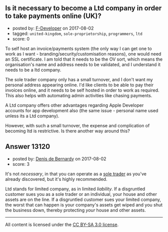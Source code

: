 ## Is it necessary to become a Ltd company in order to take payments online (UK)?

- posted by: [F-Developer](https://stackexchange.com/users/11466834/f-developer) on 2017-08-02
- tagged: `united-kingdom`, `sole-proprietorship`, `programmers`, `ltd`
- score: 0

To self host an invoice/payments system (the only way I can get one to work as I want - branding/security/customisation reasons), one would need an SSL certificate. I am told that it needs to be the OV sort, which means the organisation's name and address needs to be validated, and I understand it needs to be a ltd company.

The sole trader company only has a small turnover, and I don't want my personal address appearing online. I'd like clients to be able to pay their invoices online, and it needs to be self hosted in order to work as required. This also helps with automating admin activities like chasing payments.

A Ltd company offers other advantages regarding Apple Developer accounts for app development also (the same issue - personal name used unless its a Ltd company).

However, with such a small turnover, the expense and complication of becoming ltd is restrictive. Is there another way around this?




## Answer 13120

- posted by: [Denis de Bernardy](https://stackexchange.com/users/182468/denis-de-bernardy) on 2017-08-02
- score: 3

It's not _necessary_, in that you can operate as a [sole trader](https://www.gov.uk/set-up-sole-trader) as you've already discovered, but it's highly recommended.

Ltd stands for limited company, as in limited _liability_. If a disgruntled customer sues you as a sole trader or an individual, your house and other assets are on the line. If a disgruntled customer sues your limited company, the worst that can happen is your company's assets get wiped and you shut the business down, thereby protecting _your_ house and other assets.



---

All content is licensed under the [CC BY-SA 3.0 license](https://creativecommons.org/licenses/by-sa/3.0/).
